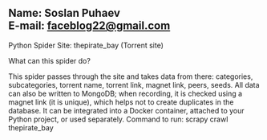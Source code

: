 Name: Soslan Puhaev<br>
E-mail: faceblog22@gmail.com
-----------------------------

Python Spider
Site: thepirate_bay (Torrent site)

What can this spider do?

This spider passes through the site and takes data from there: categories, subcategories, torrent name, torrent link, magnet link, peers, seeds. All data can also be written to MongoDB; when recording, it is checked using a magnet link (it is unique), which helps not to create duplicates in the database.
It can be integrated into a Docker container, attached to your Python project, or used separately.
Command to run: scrapy crawl thepirate_bay
